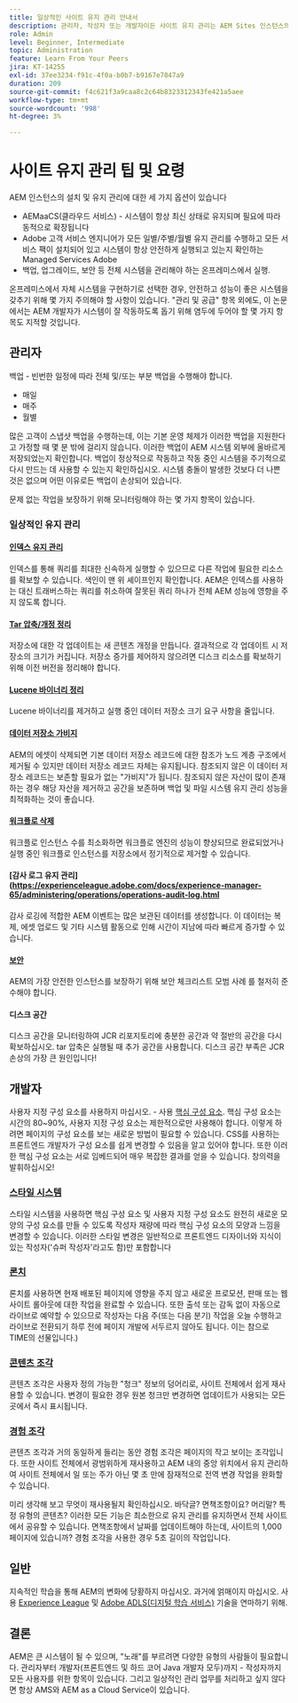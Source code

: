 ```yaml
---
title: 일상적인 사이트 유지 관리 안내서
description: 관리자, 작성자 또는 개발자이든 사이트 유지 관리는 AEM Sites 인스턴스의 모든 측면에 영향을 줍니다. 이 안내서를 사용하여 성공을 위한 전략을 수립할 수 있습니다.
role: Admin
level: Beginner, Intermediate
topic: Administration
feature: Learn From Your Peers
jira: KT-14255
exl-id: 37ee3234-f91c-4f0a-b0b7-b9167e7847a9
duration: 209
source-git-commit: f4c621f3a9caa8c2c64b8323312343fe421a5aee
workflow-type: tm+mt
source-wordcount: '998'
ht-degree: 3%

---
```


# 사이트 유지 관리 팁 및 요령

AEM 인스턴스의 설치 및 유지 관리에 대한 세 가지 옵션이 있습니다

* AEMaaCS(클라우드 서비스) - 시스템이 항상 최신 상태로 유지되며 필요에 따라 동적으로 확장됩니다
* Adobe 고객 서비스 엔지니어가 모든 일별/주별/월별 유지 관리를 수행하고 모든 서비스 팩이 설치되어 있고 시스템이 항상 안전하게 실행되고 있는지 확인하는 Managed Services Adobe
* 백업, 업그레이드, 보안 등 전체 시스템을 관리해야 하는 온프레미스에서 실행.

온프레미스에서 자체 시스템을 구현하기로 선택한 경우, 안전하고 성능이 좋은 시스템을 갖추기 위해 몇 가지 주의해야 할 사항이 있습니다. &quot;관리 및 공급&quot; 항목 외에도, 이 논문에서는 AEM 개발자가 시스템이 잘 작동하도록 돕기 위해 염두에 두어야 할 몇 가지 항목도 지적할 것입니다.

## 관리자

백업 - 빈번한 일정에 따라 전체 및/또는 부분 백업을 수행해야 합니다.

* 매일
* 매주
* 월별

많은 고객이 스냅샷 백업을 수행하는데, 이는 기본 운영 체제가 이러한 백업을 지원한다고 가정할 때 몇 분 밖에 걸리지 않습니다. 이러한 백업이 AEM 시스템 외부에 올바르게 저장되었는지 확인합니다. 백업이 정상적으로 작동하고 작동 중인 시스템을 주기적으로 다시 만드는 데 사용할 수 있는지 확인하십시오. 시스템 충돌이 발생한 것보다 더 나쁜 것은 없으며 어떤 이유로든 백업이 손상되어 있습니다.

문제 없는 작업을 보장하기 위해 모니터링해야 하는 몇 가지 항목이 있습니다.

### 일상적인 유지 관리

#### [인덱스 유지 관리](https://experienceleague.adobe.com/docs/experience-manager-65/deploying/practices/best-practices-for-queries-and-indexing.html?lang=en)

인덱스를 통해 쿼리를 최대한 신속하게 실행할 수 있으므로 다른 작업에 필요한 리소스를 확보할 수 있습니다. 색인이 맨 위 셰이프인지 확인합니다. AEM은 인덱스를 사용하는 대신 트래버스하는 쿼리를 취소하여 잘못된 쿼리 하나가 전체 AEM 성능에 영향을 주지 않도록 합니다.

#### [Tar 압축/개정 정리](https://experienceleague.adobe.com/docs/experience-manager-65/deploying/deploying/revision-cleanup.html?lang=en)

저장소에 대한 각 업데이트는 새 콘텐츠 개정을 만듭니다. 결과적으로 각 업데이트 시 저장소의 크기가 커집니다. 저장소 증가를 제어하지 않으려면 디스크 리소스를 확보하기 위해 이전 버전을 정리해야 합니다.

#### [Lucene 바이너리 정리](https://experienceleague.adobe.com/docs/experience-manager-65/administering/operations/operations-dashboard.html#automated-maintenance-tasks)

Lucene 바이너리를 제거하고 실행 중인 데이터 저장소 크기 요구 사항을 줄입니다.

#### [데이터 저장소 가비지](https://experienceleague.adobe.com/docs/experience-manager-65/administering/operations/data-store-garbage-collection.html)

AEM의 에셋이 삭제되면 기본 데이터 저장소 레코드에 대한 참조가 노드 계층 구조에서 제거될 수 있지만 데이터 저장소 레코드 자체는 유지됩니다. 참조되지 않은 이 데이터 저장소 레코드는 보존할 필요가 없는 &quot;가비지&quot;가 됩니다. 참조되지 않은 자산이 많이 존재하는 경우 해당 자산을 제거하고 공간을 보존하며 백업 및 파일 시스템 유지 관리 성능을 최적화하는 것이 좋습니다.

#### [워크플로 삭제](https://experienceleague.adobe.com/docs/experience-manager-65/administering/operations/workflows-administering.html)

워크플로 인스턴스 수를 최소화하면 워크플로 엔진의 성능이 향상되므로 완료되었거나 실행 중인 워크플로 인스턴스를 저장소에서 정기적으로 제거할 수 있습니다.

#### [감사 로그 유지 관리](https://experienceleague.adobe.com/docs/experience-manager-65/administering/operations/operations-audit-log.html

감사 로깅에 적합한 AEM 이벤트는 많은 보관된 데이터를 생성합니다. 이 데이터는 복제, 에셋 업로드 및 기타 시스템 활동으로 인해 시간이 지남에 따라 빠르게 증가할 수 있습니다.

#### [보안](https://experienceleague.adobe.com/docs/experience-manager-65/administering/security/security-checklist.html?lang=en)

AEM의 가장 안전한 인스턴스를 보장하기 위해 보안 체크리스트 모범 사례 를 철저히 준수해야 합니다.

#### 디스크 공간

디스크 공간을 모니터링하여 JCR 리포지토리에 충분한 공간과 약 절반의 공간을 다시 확보하십시오. tar 압축은 실행될 때 추가 공간을 사용합니다. 디스크 공간 부족은 JCR 손상의 가장 큰 원인입니다!

## 개발자

사용자 지정 구성 요소를 사용하지 마십시오. - 사용 [핵심 구성 요소](https://www.aemcomponents.dev/). 핵심 구성 요소는 시간의 80~90%, 사용자 지정 구성 요소는 제한적으로만 사용해야 합니다. 이렇게 하려면 페이지의 구성 요소를 보는 새로운 방법이 필요할 수 있습니다. CSS를 사용하는 프론트엔드 개발자가 구성 요소를 쉽게 변경할 수 있음을 알고 있어야 합니다. 또한 이러한 핵심 구성 요소는 서로 임베드되어 매우 복잡한 결과를 얻을 수 있습니다. 창의력을 발휘하십시오!

### [스타일 시스템](https://experienceleague.adobe.com/docs/experience-manager-65/authoring/siteandpage/style-system.html?lang=en)

스타일 시스템을 사용하면 핵심 구성 요소 및 사용자 지정 구성 요소도 완전히 새로운 모양의 구성 요소를 만들 수 있도록 작성자 재량에 따라 핵심 구성 요소의 모양과 느낌을 변경할 수 있습니다. 이러한 스타일 변경은 일반적으로 프론트엔드 디자이너와 지식이 있는 작성자(&#39;슈퍼 작성자&#39;라고도 함)만 포함합니다

### [론치](https://experienceleague.adobe.com/docs/experience-manager-cloud-service/content/sites/authoring/launches/overview.html?lang=en)

론치를 사용하면 현재 배포된 페이지에 영향을 주지 않고 새로운 프로모션, 판매 또는 웹 사이트 롤아웃에 대한 작업을 완료할 수 있습니다. 또한 출석 또는 감독 없이 자동으로 라이브로 예약할 수 있으므로 작성자는 다음 주(또는 다음 분기) 작업을 오늘 수행하고 라이브로 전환되기 하루 전에 페이지 개발에 서두르지 않아도 됩니다. 이는 참으로 TIME의 선물입니다.)

### [콘텐츠 조각](https://experienceleague.adobe.com/docs/experience-manager-65/assets/fragments/content-fragments.html)

콘텐츠 조각은 사용자 정의 가능한 &quot;청크&quot; 정보의 덩어리로, 사이트 전체에서 쉽게 재사용할 수 있습니다. 변경이 필요한 경우 원본 청크만 변경하면 업데이트가 사용되는 모든 곳에서 즉시 표시됩니다.

### [경험 조각](https://experienceleague.adobe.com/docs/experience-manager-learn/sites/experience-fragments/experience-fragments-feature-video-use.html?lang=en)

콘텐츠 조각과 거의 동일하게 들리는 동안 경험 조각은 페이지의 작고 보이는 조각입니다. 또한 사이트 전체에서 광범위하게 재사용하고 AEM 내의 중앙 위치에서 유지 관리하여 사이트 전체에서 일 또는 주가 아닌 몇 초 만에 잠재적으로 전역 변경 작업을 완화할 수 있습니다.

미리 생각해 보고 무엇이 재사용될지 확인하십시오. 바닥글? 면책조항이요? 머리말? 특정 유형의 콘텐츠? 이러한 모든 기능은 최소한으로 유지 관리를 유지하면서 전체 사이트에서 공유할 수 있습니다. 면책조항에서 날짜를 업데이트해야 하는데, 사이트의 1,000페이지에 있습니까? 경험 조각을 사용한 경우 5초 길이의 작업입니다.

## 일반

지속적인 학습을 통해 AEM의 변화에 당황하지 마십시오. 과거에 얽매이지 마십시오. 사용 [Experience League](https://experienceleague.adobe.com/docs/experience-manager-learn/sites/overview.html?lang=en) 및 [Adobe ADLS(디지털 학습 서비스)](https://learning.adobe.com/) 기술을 연마하기 위해.

## 결론

AEM은 큰 시스템이 될 수 있으며, &quot;노래&quot;를 부르려면 다양한 유형의 사람들이 필요합니다. 관리자부터 개발자(프론트엔드 및 하드 코어 Java 개발자 모두)까지 - 작성자까지 모든 사용자를 위한 항목이 있습니다. 그리고 일상적인 관리 업무를 처리하고 싶지 않다면 항상 AMS와 AEM as a Cloud Service이 있습니다.
